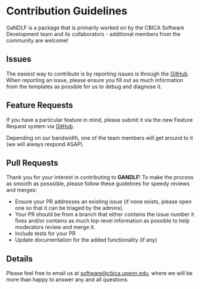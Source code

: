 # Contribution Guidelines

GaNDLF is a package that is primarily worked on by the CBICA Software Development team and its collaborators - additional members from the community are welcome!

## Issues

The easiest way to contribute is by reporting issues is through the [GitHub](https://github.com/CBICA/GaNDLF/issues). 
When reporting an issue, please ensure you fill out as much information from the templates as possible for us to debug and diagnose it.

## Feature Requests

If you have a particular feature in mind, please submit it via the new Feature Request system via [GitHub](https://github.com/CBICA/GaNDLF/issues). 

Depending on our bandwidth, one of the team members will get around to it (we will always respond ASAP).

## Pull Requests

Thank you for your interest in contributing to **GANDLF**! To make the process as smooth as posssible, please follow these guidelines for speedy reviews and merges:

- Ensure your PR addresses an existing issue (if none exists, please open one so that it can be triaged by the admins).
- Your PR should be from a branch that either contains the issue number it fixes and/or contains as much top-level information as possible to help moderators review and merge it.
- Include tests for your PR
- Update documentation for the added functionality (if any)

## Details

Please feel free to email us at software@cbica.upenn.edu, where we will be more than happy to answer any and all questions.
